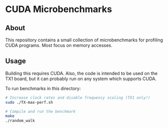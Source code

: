 CUDA Microbenchmarks
====================

About
-----

This repository contains a small collection of microbenchmarks for profiling
CUDA programs. Most focus on memory accesses.

Usage
-----

Building this requires CUDA. Also, the code is intended to be used on the TX1
board, but it can probably run on any system which supports CUDA.

To run benchmarks in this directory:
```bash
# Increase clock rates and disable frequency scaling (TX1 only!)
sudo ./TX-max-perf.sh

# Compile and run the benchmark
make
./random_walk
```
